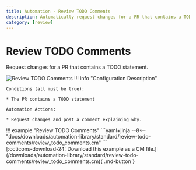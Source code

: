 ```yaml
---
title: Automation - Review TODO Comments
description: Automatically request changes for a PR that contains a TODO statement.
category: [review]
---
```

# Review TODO Comments

<!-- --8<-- [start:example]-->

Request changes for a PR that contains a TODO statement.

![Review TODO Comments](/automations/standard/review-todo-comments/review-todo-comments.png)
!!! info "Configuration Description"

    Conditions (all must be true):

    * The PR contains a TODO statement

    Automation Actions:

    * Request changes and post a comment explaining why.

<div class="automationExample" markdown="1">
!!! example "Review TODO Comments"
    ```yaml+jinja
    --8<-- "docs/downloads/automation-library/standard/review-todo-comments/review_todo_comments.cm"
    ```
    <div class="result" markdown>
      <span>
      [:octicons-download-24: Download this example as a CM file.](/downloads/automation-library/standard/review-todo-comments/review_todo_comments.cm){ .md-button }
      </span>
    </div>
<!-- --8<-- [end:example]-->
